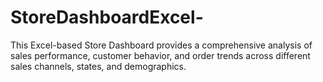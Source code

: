 # StoreDashboardExcel-
This Excel-based Store Dashboard provides a comprehensive analysis of sales performance, customer behavior, and order trends across different sales channels, states, and demographics.
